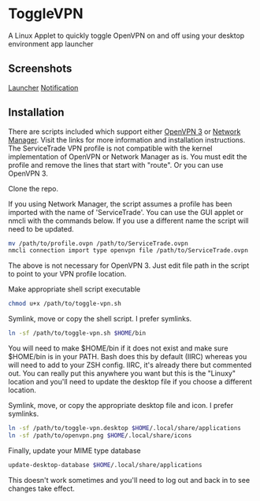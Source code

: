 # ToggleVPN
A Linux Applet to quickly toggle OpenVPN on and off using your desktop environment app launcher

## Screenshots

[Launcher]()
[Notification]()

## Installation

There are scripts included which support either [OpenVPN 3](https://community.openvpn.net/openvpn/wiki/OpenVPN3Linux) or [Network Manager](https://wiki.archlinux.org/title/NetworkManager).  Visit the links for more information and installation instructions.  The ServiceTrade VPN profile is not compatible with the kernel implementation of OpenVPN or Network Manager as is.  You must edit the profile and remove the lines that start with "route".  Or you can use OpenVPN 3. 

Clone the repo.

If you using Network Manager, the script assumes a profile has been imported with the name of 'ServiceTrade'.  You can use the GUI applet or nmcli with the commands below.  If you use a different name the script will need to be updated.

```bash
mv /path/to/profile.ovpn /path/to/ServiceTrade.ovpn
nmcli connection import type openvpn file /path/to/ServiceTrade.ovpn
```
The above is not necessary for OpenVPN 3.  Just edit file path in the script to point to your VPN profile location.

Make appropriate shell script executable
```bash
chmod u+x /path/to/toggle-vpn.sh
```

Symlink, move or copy the shell script.  I prefer symlinks.
```bash
ln -sf /path/to/toggle-vpn.sh $HOME/bin
```
You will need to make $HOME/bin if it does not exist and make sure $HOME/bin is in your PATH.  Bash does this by default (IIRC) whereas you will need to add to your ZSH config.  IIRC, it's already there but commented out.  You can really put this anywhere you want but this is the "Linuxy" location and you'll need to update the desktop file if you choose a different location.

Symlink, move, or copy the appropriate desktop file and icon.  I prefer symlinks.
```bash
ln -sf /path/to/toggle-vpn.desktop $HOME/.local/share/applications
ln -sf /path/to/openvpn.png $HOME/.local/share/icons
```

Finally, update your MIME type database
```bash
update-desktop-database $HOME/.local/share/applications
```
This doesn't work sometimes and you'll need to log out and back in to see changes take effect. 
